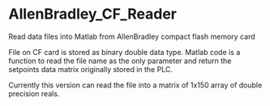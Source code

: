 # AllenBradley_CF_Reader
Read data files into Matlab from AllenBradley compact flash memory card

File on CF card is stored as binary double data type.  Matlab code is a function to read the file name as the only parameter and return the setpoints data matrix originally stored in the PLC.

Currently this version can read the file into a matrix of 1x150 array of double precision reals.
